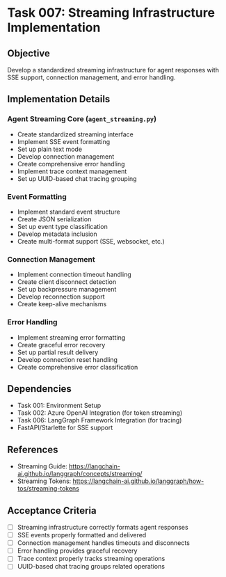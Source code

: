 # Task 007: Streaming Infrastructure Implementation

## Objective
Develop a standardized streaming infrastructure for agent responses with SSE support, connection management, and error handling.

## Implementation Details

### Agent Streaming Core (`agent_streaming.py`)
- Create standardized streaming interface
- Implement SSE event formatting
- Set up plain text mode
- Develop connection management
- Create comprehensive error handling
- Implement trace context management
- Set up UUID-based chat tracing grouping

### Event Formatting
- Implement standard event structure
- Create JSON serialization
- Set up event type classification
- Develop metadata inclusion
- Create multi-format support (SSE, websocket, etc.)

### Connection Management
- Implement connection timeout handling
- Create client disconnect detection
- Set up backpressure management
- Develop reconnection support
- Create keep-alive mechanisms

### Error Handling
- Implement streaming error formatting
- Create graceful error recovery
- Set up partial result delivery
- Develop connection reset handling
- Create comprehensive error classification

## Dependencies
- Task 001: Environment Setup
- Task 002: Azure OpenAI Integration (for token streaming)
- Task 006: LangGraph Framework Integration (for tracing)
- FastAPI/Starlette for SSE support

## References
- Streaming Guide: https://langchain-ai.github.io/langgraph/concepts/streaming/
- Streaming Tokens: https://langchain-ai.github.io/langgraph/how-tos/streaming-tokens

## Acceptance Criteria
- [ ] Streaming infrastructure correctly formats agent responses
- [ ] SSE events properly formatted and delivered
- [ ] Connection management handles timeouts and disconnects
- [ ] Error handling provides graceful recovery
- [ ] Trace context properly tracks streaming operations
- [ ] UUID-based chat tracing groups related operations